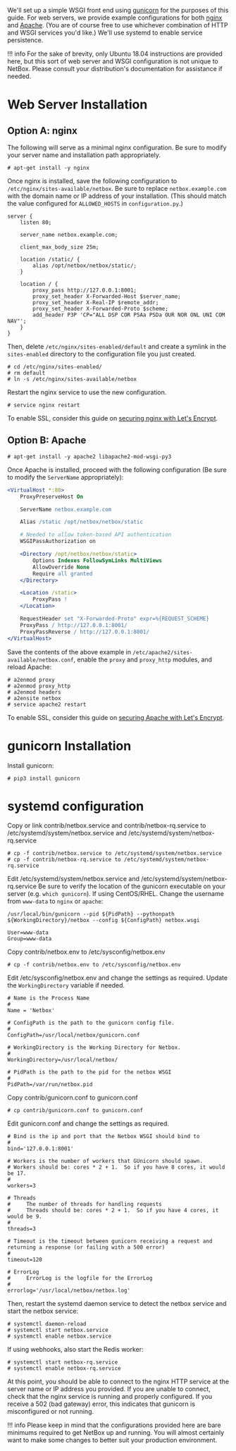 We'll set up a simple WSGI front end using [gunicorn](http://gunicorn.org/) for the purposes of this guide. For web servers, we provide example configurations for both [nginx](https://www.nginx.com/resources/wiki/) and [Apache](http://httpd.apache.org/docs/2.4). (You are of course free to use whichever combination of HTTP and WSGI services you'd like.) We'll use systemd to enable service persistence.

!!! info
    For the sake of brevity, only Ubuntu 18.04 instructions are provided here, but this sort of web server and WSGI configuration is not unique to NetBox. Please consult your distribution's documentation for assistance if needed.

# Web Server Installation

## Option A: nginx

The following will serve as a minimal nginx configuration. Be sure to modify your server name and installation path appropriately.

```no-highlight
# apt-get install -y nginx
```

Once nginx is installed, save the following configuration to `/etc/nginx/sites-available/netbox`. Be sure to replace `netbox.example.com` with the domain name or IP address of your installation. (This should match the value configured for `ALLOWED_HOSTS` in `configuration.py`.)

```nginx
server {
    listen 80;

    server_name netbox.example.com;

    client_max_body_size 25m;

    location /static/ {
        alias /opt/netbox/netbox/static/;
    }

    location / {
        proxy_pass http://127.0.0.1:8001;
        proxy_set_header X-Forwarded-Host $server_name;
        proxy_set_header X-Real-IP $remote_addr;
        proxy_set_header X-Forwarded-Proto $scheme;
        add_header P3P 'CP="ALL DSP COR PSAa PSDa OUR NOR ONL UNI COM NAV"';
    }
}
```

Then, delete `/etc/nginx/sites-enabled/default` and create a symlink in the `sites-enabled` directory to the configuration file you just created.

```no-highlight
# cd /etc/nginx/sites-enabled/
# rm default
# ln -s /etc/nginx/sites-available/netbox
```

Restart the nginx service to use the new configuration.

```no-highlight
# service nginx restart
```

To enable SSL, consider this guide on [securing nginx with Let's Encrypt](https://www.digitalocean.com/community/tutorials/how-to-secure-nginx-with-let-s-encrypt-on-ubuntu-16-04).

## Option B: Apache

```no-highlight
# apt-get install -y apache2 libapache2-mod-wsgi-py3
```

Once Apache is installed, proceed with the following configuration (Be sure to modify the `ServerName` appropriately):

```apache
<VirtualHost *:80>
    ProxyPreserveHost On

    ServerName netbox.example.com

    Alias /static /opt/netbox/netbox/static

    # Needed to allow token-based API authentication
    WSGIPassAuthorization on

    <Directory /opt/netbox/netbox/static>
        Options Indexes FollowSymLinks MultiViews
        AllowOverride None
        Require all granted
    </Directory>

    <Location /static>
        ProxyPass !
    </Location>

    RequestHeader set "X-Forwarded-Proto" expr=%{REQUEST_SCHEME}
    ProxyPass / http://127.0.0.1:8001/
    ProxyPassReverse / http://127.0.0.1:8001/
</VirtualHost>
```

Save the contents of the above example in `/etc/apache2/sites-available/netbox.conf`, enable the `proxy` and `proxy_http` modules, and reload Apache:

```no-highlight
# a2enmod proxy
# a2enmod proxy_http
# a2enmod headers
# a2ensite netbox
# service apache2 restart
```

To enable SSL, consider this guide on [securing Apache with Let's Encrypt](https://www.digitalocean.com/community/tutorials/how-to-secure-apache-with-let-s-encrypt-on-ubuntu-16-04).

# gunicorn Installation

Install gunicorn:

```no-highlight
# pip3 install gunicorn
```

# systemd configuration

Copy or link contrib/netbox.service and contrib/netbox-rq.service to /etc/systemd/system/netbox.service and /etc/systemd/system/netbox-rq.service

```no-highlight
# cp -f contrib/netbox.service to /etc/systemd/system/netbox.service
# cp -f contrib/netbox-rq.service to /etc/systemd/system/netbox-rq.service
```

Edit /etc/systemd/system/netbox.service and /etc/systemd/system/netbox-rq.service Be sure to verify the location of the gunicorn executable on your server (e.g. `which gunicorn`).  If using CentOS/RHEL.  Change the username from `www-data` to `nginx` or `apache`:

```no-highlight
/usr/local/bin/gunicorn --pid ${PidPath} --pythonpath ${WorkingDirectory}/netbox --config ${ConfigPath} netbox.wsgi
```

```no-highlight
User=www-data
Group=www-data
```

Copy contrib/netbox.env to /etc/sysconfig/netbox.env

```no-highlight
# cp -f contrib/netbox.env to /etc/sysconfig/netbox.env
```

Edit /etc/sysconfig/netbox.env and change the settings as required.  Update the `WorkingDirectory` variable if needed.

```no-highlight
# Name is the Process Name
#
Name = 'Netbox'

# ConfigPath is the path to the gunicorn config file.
#
ConfigPath=/usr/local/netbox/gunicorn.conf

# WorkingDirectory is the Working Directory for Netbox.
#
WorkingDirectory=/usr/local/netbox/

# PidPath is the path to the pid for the netbox WSGI
#
PidPath=/var/run/netbox.pid
```

Copy contrib/gunicorn.conf to gunicorn.conf

```no-highlight
# cp contrib/gunicorn.conf to gunicorn.conf
```

Edit gunicorn.conf and change the settings as required.

```
# Bind is the ip and port that the Netbox WSGI should bind to
#
bind='127.0.0.1:8001'

# Workers is the number of workers that GUnicorn should spawn.
# Workers should be: cores * 2 + 1.  So if you have 8 cores, it would be 17.
#
workers=3

# Threads
#     The number of threads for handling requests
#     Threads should be: cores * 2 + 1.  So if you have 4 cores, it would be 9.
#
threads=3

# Timeout is the timeout between gunicorn receiving a request and returning a response (or failing with a 500 error)
#
timeout=120

# ErrorLog
#     ErrorLog is the logfile for the ErrorLog
#
errorlog='/usr/local/netbox/netbox.log'
```

Then, restart the systemd daemon service to detect the netbox service and start the netbox service:

```no-highlight
# systemctl daemon-reload
# systemctl start netbox.service
# systemctl enable netbox.service
```

If using webhooks, also start the Redis worker:

```no-highlight
# systemctl start netbox-rq.service
# systemctl enable netbox-rq.service
```

At this point, you should be able to connect to the nginx HTTP service at the server name or IP address you provided. If you are unable to connect, check that the nginx service is running and properly configured. If you receive a 502 (bad gateway) error, this indicates that gunicorn is misconfigured or not running.

!!! info
    Please keep in mind that the configurations provided here are bare minimums required to get NetBox up and running. You will almost certainly want to make some changes to better suit your production environment.
